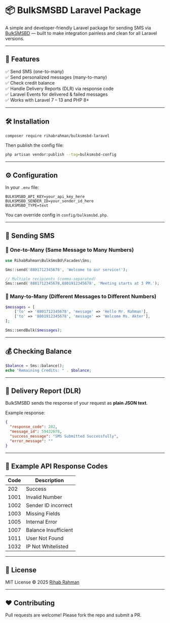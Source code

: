 
# 📦 BulkSMSBD Laravel Package

A simple and developer-friendly Laravel package for sending SMS via [BulkSMSBD](https://bulksmsbd.net) — built to make integration painless and clean for all Laravel versions.

---

## 🚀 Features

✅ Send SMS (one-to-many)  
✅ Send personalized messages (many-to-many)  
✅ Check credit balance  
✅ Handle Delivery Reports (DLR) via response code  
✅ Laravel Events for delivered & failed messages  
✅ Works with Laravel 7 – 13 and PHP 8+

---

## 🛠️ Installation

```bash
composer require rihabrahman/bulksmsbd-laravel
```

Then publish the config file:

```bash
php artisan vendor:publish --tag=bulksmsbd-config
```

---

## ⚙️ Configuration

In your `.env` file:

```env
BULKSMSBD_API_KEY=your_api_key_here
BULKSMSBD_SENDER_ID=your_sender_id_here
BULKSMSBD_TYPE=text
```

You can override config in `config/bulksmsbd.php`.

---

## 💬 Sending SMS

### 🔹 One-to-Many (Same Message to Many Numbers)

```php
use RihabRahman\BulkSmsBd\Facades\Sms;

Sms::send('8801712345678', 'Welcome to our service!');

// Multiple recipients (comma-separated)
Sms::send('8801712345678,8801912345678', 'Meeting starts at 3 PM.');
```

### 🔹 Many-to-Many (Different Messages to Different Numbers)

```php
$messages = [
    ['to' => '8801712345678', 'message' => 'Hello Mr. Rahman'],
    ['to' => '8801912345678', 'message' => 'Welcome Ms. Akter'],
];

Sms::sendBulk($messages);
```

---

## 💰 Checking Balance

```php
$balance = Sms::balance();
echo "Remaining Credits: " . $balance;
```

---

## 📡 Delivery Report (DLR)

BulkSMSBD sends the response of your request as **plain JSON text**.

Example response:

```json
{
  "response_code": 202,
  "message_id": 59432678,
  "success_message": "SMS Submitted Successfully",
  "error_message": ""
}
```

---

## 🧰 Example API Response Codes

| Code | Description |
|------|--------------|
| 202 | Success |
| 1001 | Invalid Number |
| 1002 | Sender ID incorrect |
| 1003 | Missing Fields |
| 1005 | Internal Error |
| 1007 | Balance Insufficient |
| 1011 | User Not Found |
| 1032 | IP Not Whitelisted |

---

## 📜 License

MIT License © 2025 [Rihab Rahman](mailto:cse.rihab@gmail.com)

---

## ❤️ Contributing

Pull requests are welcome! Please fork the repo and submit a PR.
